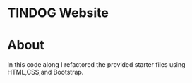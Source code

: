 # TINDOG Website
# About
 In this code along I refactored the provided starter files using HTML,CSS,and Bootstrap.